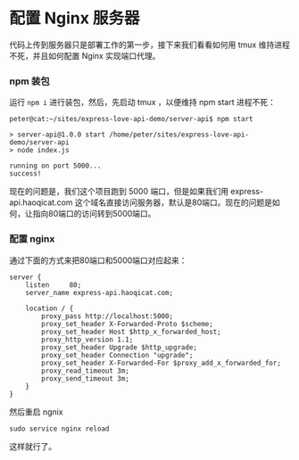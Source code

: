 # 配置 Nginx 服务器

代码上传到服务器只是部署工作的第一步，接下来我们看看如何用 tmux 维持进程不死，并且如何配置 Nginx 实现端口代理。


### npm 装包

运行 `npm i` 进行装包，然后，先启动 tmux ，以便维持 npm start 进程不死：

```
peter@cat:~/sites/express-love-api-demo/server-api$ npm start

> server-api@1.0.0 start /home/peter/sites/express-love-api-demo/server-api
> node index.js

running on port 5000...
success!
```

现在的问题是，我们这个项目跑到 5000 端口，但是如果我们用 express-api.haoqicat.com 这个域名直接访问服务器，默认是80端口。现在的问题是如何，让指向80端口的访问转到5000端口。


### 配置 nginx

通过下面的方式来把80端口和5000端口对应起来：

```
server {
    listen     80;
    server_name express-api.haoqicat.com;

    location / {
        proxy_pass http://localhost:5000;
        proxy_set_header X-Forwarded-Proto $scheme;
        proxy_set_header Host $http_x_forwarded_host;
        proxy_http_version 1.1;
        proxy_set_header Upgrade $http_upgrade;
        proxy_set_header Connection "upgrade";
        proxy_set_header X-Forwarded-For $proxy_add_x_forwarded_for;
        proxy_read_timeout 3m;
        proxy_send_timeout 3m;
    }
}
```

然后重启 ngnix

```
sudo service nginx reload
```

这样就行了。
